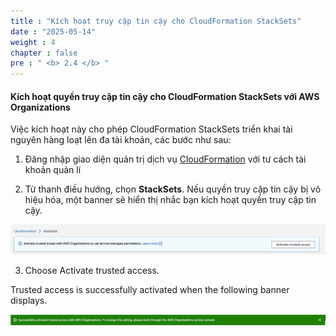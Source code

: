 ```yaml
---
title : "Kích hoạt truy cập tin cậy cho CloudFormation StackSets"
date : "2025-05-14" 
weight : 4
chapter : false
pre : " <b> 2.4 </b> "
---
```


#### Kích hoạt quyền truy cập tin cậy cho CloudFormation StackSets với AWS Organizations

Việc kích hoạt này cho phép CloudFormation StackSets triển khai tài nguyên hàng loạt lên đa tài khoản, các bước như sau:

1. Đăng nhập giao diện quản trị dịch vụ [CloudFormation](https://console.aws.amazon.com/cloudformation) với tư cách tài khoản quản lí

2. Từ thanh điều hướng, chọn **StackSets**. Nếu quyền truy cập tin cậy bị vô hiệu hóa, một banner sẽ hiển thị nhắc bạn kích hoạt quyền truy cập tin cậy.

![Activate trusted access banner](/images/2.prerequisite/005-trustedaccessstacksets.png)

3. Choose Activate trusted access.

Trusted access is successfully activated when the following banner displays.

![Activate trusted access successfully](/images/2.prerequisite/006-trustedaccessstacksets.png)
